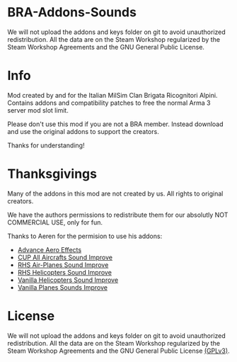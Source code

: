 # BRA-Addons-Sounds

We will not upload the addons and keys folder on git to avoid unauthorized redistribution. All the data are on the Steam Workshop regularized by the Steam Workshop Agreements and the GNU General Public License.

# Info

Mod created by and for the Italian MilSim Clan Brigata Ricognitori Alpini.
Contains addons and compatibility patches to free the normal Arma 3 server mod slot limit.

Please don't use this mod if you are not a BRA member. Instead download and use the original addons to support the creators.

Thanks for understanding!

# Thanksgivings

Many of the addons in this mod are not created by us. All rights to original creators.

We have the authors permissions to redistribute them for our absolutly NOT COMMERCIAL USE, only for fun.

Thanks to Aeren for the permision to use his addons:
- [Advance Aero Effects](https://steamcommunity.com/sharedfiles/filedetails/?id=2309871702)
- [CUP All Aircrafts Sound Improve](https://steamcommunity.com/sharedfiles/filedetails/?id=2212804332)
- [RHS Air-Planes Sound Improve](https://steamcommunity.com/sharedfiles/filedetails/?id=2212804332)
- [RHS Helicopters Sound Improve](https://steamcommunity.com/sharedfiles/filedetails/?id=2212804332)
- [Vanilla Helicopters Sound Improve](https://steamcommunity.com/sharedfiles/filedetails/?id=2128750232)
- [Vanilla Planes Sounds Improve](https://steamcommunity.com/sharedfiles/filedetails/?id=1990975271)

# License

We will not upload the addons and keys folder on git to avoid unauthorized redistribution. All the data are on the Steam Workshop regularized by the Steam Workshop Agreements and the GNU General Public License [(GPLv3)](https://github.com/GoDz3rK/BRA-Addons-Sounds/blob/main/LICENSE).
